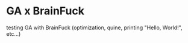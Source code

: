 # GA x BrainFuck 

testing GA with BrainFuck (optimization, quine, printing "Hello, World!", etc...)  
